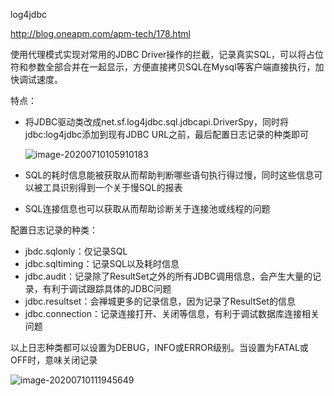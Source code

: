 log4jdbc

http://blog.oneapm.com/apm-tech/178.html

使用代理模式实现对常用的JDBC Driver操作的拦截，记录真实SQL，可以将占位符和参数全部合并在一起显示，方便直接拷贝SQL在Mysql等客户端直接执行，加快调试速度。

特点：

* 将JDBC驱动类改成net.sf.log4jdbc.sql.jdbcapi.DriverSpy，同时将jdbc:log4jdbc添加到现有JDBC URL之前，最后配置日志记录的种类即可

  ![image-20200710105910183](C:\Users\zxy\AppData\Roaming\Typora\typora-user-images\image-20200710105910183.png)

* SQL的耗时信息能被获取从而帮助判断哪些语句执行得过慢，同时这些信息可以被工具识别得到一个关于慢SQL的报表

* SQL连接信息也可以获取从而帮助诊断关于连接池或线程的问题

配置日志记录的种类：

* jbdc.sqlonly：仅记录SQL
* jdbc.sqltiming：记录SQL以及耗时信息
* jdbc.audit：记录除了ResultSet之外的所有JDBC调用信息，会产生大量的记录，有利于调试跟踪具体的JDBC问题
* jdbc.resultset：会禅城更多的记录信息，因为记录了ResultSet的信息
* jdbc.connection：记录连接打开、关闭等信息，有利于调试数据库连接相关问题

以上日志种类都可以设置为DEBUG，INFO或ERROR级别。当设置为FATAL或OFF时，意味关闭记录

![image-20200710111945649](C:\Users\zxy\AppData\Roaming\Typora\typora-user-images\image-20200710111945649.png)

